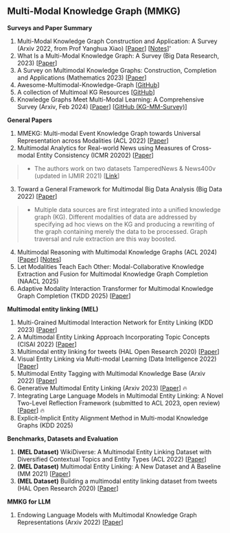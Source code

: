 ## Multi-Modal Knowledge Graph (MMKG)
__Surveys and Paper Summary__
1. Multi-Modal Knowledge Graph Construction and Application: A Survey (Arxiv 2022, from Prof Yanghua Xiao) [[Paper](https://arxiv.org/pdf/2202.05786.pdf)] [[Notes](https://mp.weixin.qq.com/s/5BzvtF-Ua2ty07iAjiRxcA)]'
2. What Is a Multi-Modal Knowledge Graph: A Survey (Big Data Research, 2023) [[Paper](https://www.sciencedirect.com/science/article/pii/S2214579623000138)]
3. A Survey on Multimodal Knowledge Graphs: Construction, Completion and Applications (Mathematics 2023) [[Paper](https://www.mdpi.com/2227-7390/11/8/1815)]
4. Awesome-Multimodal-Knowledge-Graph [[GitHub](https://github.com/ZihengZZH/awesome-multimodal-knowledge-graph)]
5. A collection of Multimoal KG Resources  [[GitHub](https://github.com/pengfei-luo/multimodal-knowledge-graph)]
6. Knowledge Graphs Meet Multi-Modal Learning: A Comprehensive Survey (Arxiv, Feb 2024) [[Paper](http://arxiv.org/abs/2402.05391)] [[GitHub (KG-MM-Survey)](https://github.com/zjukg/KG-MM-Survey)]

__General Papers__
1. MMEKG: Multi-modal Event Knowledge Graph towards Universal Representation across Modalities (ACL 2022) [[Paper](https://aclanthology.org/2022.acl-demo.23/)]
2. Multimodal Analytics for Real-world News using Measures of Cross-modal Entity Consistency (ICMR 20202) [[Paper](https://data.uni-hannover.de/dataset/tamperednews)]
> * The authors work on two datasets TamperedNews & News400v (updated in IJMIR 2021) [[Link](https://data.uni-hannover.de/dataset/tamperednews-news400-ijmir21)]
3. Toward a General Framework for Multimodal Big Data Analysis (Big Data 2022) [[Paper](https://www.liebertpub.com/doi/full/10.1089/big.2021.0326)]
> * Multiple data sources are first integrated into a unified knowledge graph (KG). Different modalities of data are addressed by specifying ad hoc views on the KG and producing a rewriting of the graph containing merely the data to be processed. Graph traversal and rule extraction are this way boosted.
4. Multimodal Reasoning with Multimodal Knowledge Graphs (ACL 2024) [[Paper](https://arxiv.org/abs/2406.02030)] [[Notes](https://mp.weixin.qq.com/s?__biz=MzU2NjAxNDYwMg==&mid=2247507392&idx=1&sn=7be74834021c7c1a391af3d344a5aafe&chksm=fcb07a25cbc7f33338df0312af915135d2f370250cd36bfd9e9a861c7ad6883dd4e06c9e539b&token=1338044507&lang=zh_CN#rd)]
5. Let Modalities Teach Each Other: Modal-Collaborative Knowledge Extraction and Fusion for Multimodal Knowledge Graph Completion (NAACL 2025)
6. Adaptive Modality Interaction Transformer for Multimodal Knowledge Graph Completion (TKDD 2025) [[Paper](https://dl.acm.org/doi/abs/10.1145/3760786)]


__Multimodal entity linking (MEL)__
1. Multi-Grained Multimodal Interaction Network for Entity Linking (KDD 2023) [[Paper](https://arxiv.org/pdf/2307.09721.pdf)]
2. A Multimodal Entity Linking Approach Incorporating Topic Concepts (CISAI 2022) [[Paper](https://ieeexplore.ieee.org/document/9719106)]
3. Multimodal entity linking for tweets (HAL Open Research 2020)  [[Paper](https://hal.science/hal-04315181/document)]
4. Visual Entity Linking via Multi-modal Learning (Data Intelligence 2022) [[Paper](https://direct.mit.edu/dint/article/4/1/1/108470/Visual-Entity-Linking-via-Multi-modal-Learning)]
5. Multimodal Entity Tagging with Multimodal Knowledge Base (Arxiv 2022) [[Paper](https://arxiv.org/abs/2201.00693)]
6. Generative Multimodal Entity Linking (Arxiv 2023) [[Paper](https://arxiv.org/abs/2306.12725)] 🔥
4. Integrating Large Language Models in Multimodal Entity Linking: A Novel Two-Level Reflection Framework (submitted to ACL 2023, open review) [[Paper](https://openreview.net/forum?id=0pKFrH7pmh1)] 🔥
5. Explicit-Implicit Entity Alignment Method in Multi-modal Knowledge Graphs (KDD 2025)


__Benchmarks, Datasets and Evaluation__
1. __(MEL Dataset)__ WikiDiverse: A Multimodal Entity Linking Dataset with Diversified Contextual Topics and Entity Types (ACL 2022) [[Paper](https://aclanthology.org/2022.acl-long.328/)]
2. __(MEL Dataset)__ Multimodal Entity Linking: A New Dataset and A Baseline (MM 2021) [[Paper](https://dl.acm.org/doi/10.1145/3474085.3475400)]
3. __(MEL Dataset)__ Building a multimodal entity linking dataset from tweets (HAL Open Research 2020)  [[Paper](https://hal.science/hal-04315504/document)]

__MMKG for LLM__
1. Endowing Language Models with Multimodal Knowledge Graph Representations (Arxiv 2022) [[Paper](https://arxiv.org/abs/2206.13163)]
